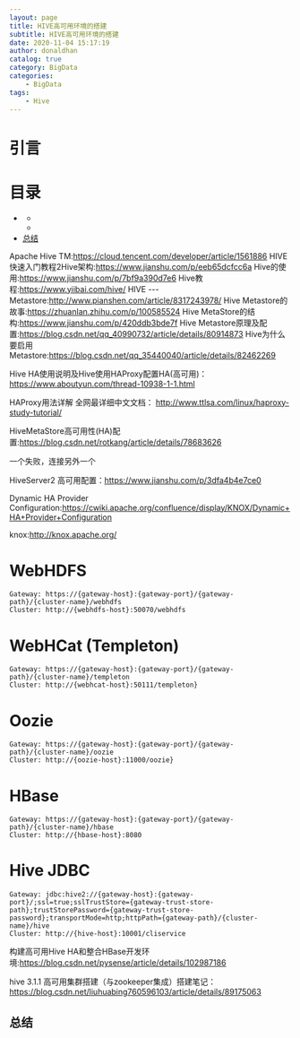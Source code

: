 ```yaml
---
layout: page
title: HIVE高可用环境的搭建
subtitle: HIVE高可用环境的搭建
date: 2020-11-04 15:17:19
author: donaldhan
catalog: true
category: BigData
categories:
    - BigData
tags:
    - Hive
---
```


# 引言




# 目录
* [](#)
    * [](#)
    * [](#)
* [总结](#总结)




Apache Hive TM:https://cloud.tencent.com/developer/article/1561886
HIVE快速入门教程2Hive架构:https://www.jianshu.com/p/eeb65dcfcc6a
Hive的使用:https://www.jianshu.com/p/7bf9a390d7e6
Hive教程:https://www.yiibai.com/hive/
HIVE --- Metastore:http://www.pianshen.com/article/8317243978/
Hive Metastore的故事:https://zhuanlan.zhihu.com/p/100585524
Hive MetaStore的结构:https://www.jianshu.com/p/420ddb3bde7f
Hive Metastore原理及配置:https://blog.csdn.net/qq_40990732/article/details/80914873
Hive为什么要启用Metastore:https://blog.csdn.net/qq_35440040/article/details/82462269

Hive HA使用说明及Hive使用HAProxy配置HA(高可用)：
https://www.aboutyun.com/thread-10938-1-1.html

HAProxy用法详解 全网最详细中文文档：
http://www.ttlsa.com/linux/haproxy-study-tutorial/

HiveMetaStore高可用性(HA)配置:https://blog.csdn.net/rotkang/article/details/78683626

一个失败，连接另外一个

HiveServer2 高可用配置：https://www.jianshu.com/p/3dfa4b4e7ce0

Dynamic HA Provider Configuration:https://cwiki.apache.org/confluence/display/KNOX/Dynamic+HA+Provider+Configuration

knox:http://knox.apache.org/

# WebHDFS
    Gateway: https://{gateway-host}:{gateway-port}/{gateway-path}/{cluster-name}/webhdfs
    Cluster: http://{webhdfs-host}:50070/webhdfs

# WebHCat (Templeton)
    Gateway: https://{gateway-host}:{gateway-port}/{gateway-path}/{cluster-name}/templeton
    Cluster: http://{webhcat-host}:50111/templeton}
# Oozie
    Gateway: https://{gateway-host}:{gateway-port}/{gateway-path}/{cluster-name}/oozie
    Cluster: http://{oozie-host}:11000/oozie}
# HBase
    Gateway: https://{gateway-host}:{gateway-port}/{gateway-path}/{cluster-name}/hbase
    Cluster: http://{hbase-host}:8080
# Hive JDBC
    Gateway: jdbc:hive2://{gateway-host}:{gateway-port}/;ssl=true;sslTrustStore={gateway-trust-store-path};trustStorePassword={gateway-trust-store-password};transportMode=http;httpPath={gateway-path}/{cluster-name}/hive
    Cluster: http://{hive-host}:10001/cliservice
    

构建高可用Hive HA和整合HBase开发环境:https://blog.csdn.net/pysense/article/details/102987186

hive 3.1.1 高可用集群搭建（与zookeeper集成）搭建笔记：https://blog.csdn.net/liuhuabing760596103/article/details/89175063




###



###


## 总结
